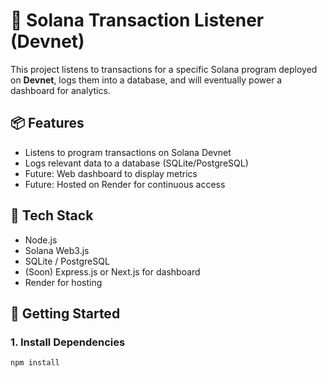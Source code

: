 # 🔁 Solana Transaction Listener (Devnet)

This project listens to transactions for a specific Solana program deployed on **Devnet**, logs them into a database, and will eventually power a dashboard for analytics.

## 📦 Features

- Listens to program transactions on Solana Devnet
- Logs relevant data to a database (SQLite/PostgreSQL)
- Future: Web dashboard to display metrics
- Future: Hosted on Render for continuous access

## 🧰 Tech Stack

- Node.js
- Solana Web3.js
- SQLite / PostgreSQL
- (Soon) Express.js or Next.js for dashboard
- Render for hosting

## 🚀 Getting Started

### 1. Install Dependencies

```bash
npm install
